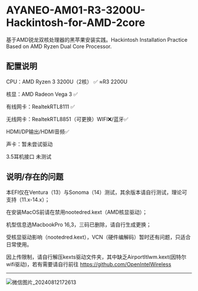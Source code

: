 # AYANEO-AM01-R3-3200U-Hackintosh-for-AMD-2core
基于AMD锐龙双核处理器的黑苹果安装实践。Hackintosh Installation Practice Based on AMD Ryzen Dual Core Processor.

配置说明
--------------------------------------------------------------------------
CPU：AMD Ryzen 3 3200U（2核） ✅ ≈R3 2200U

核显：AMD Radeon Vega 3       ✅

有线网卡：RealtekRTL8111      ✅

无线网卡：RealtekRTL8851（可更换）WIFI❌/蓝牙✅

HDMI/DP输出/HDMI音频✅

声卡：暂未尝试驱动

3.5耳机接口 未测试

说明/存在的问题
--------------------------------------------------------------------------
本EFI仅在Ventura（13）与Sonoma（14）测试，其余版本请自行测试，理论可支持（11.x-14.x）；

在安装MacOS前请在禁用nootedred.kext（AMD核显驱动）；

机型信息选MacbookPro 16,3，三码已删除，请自行生成更换；

受核显驱动影响（nootedred.kext），VCN（硬件编解码）暂时还有问题，只适合日常使用。

因上传限制，请自行解压kexts驱动文件夹，其中缺乏AirportItlwm.kext(因特尔wifi驱动)，若有需要请自行前往 https://github.com/OpenIntelWireless

--------------------------------------------------------------------------

![微信图片_20240812172613](https://github.com/user-attachments/assets/4c6ff6e7-6b54-43e5-ae7e-a8ffa6b5bc15)

